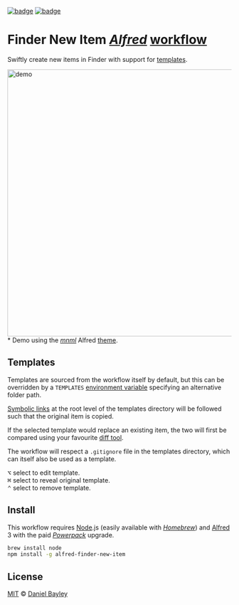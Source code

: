 [![badge][npm]][package]
[![badge][downloads]][package]

Finder New Item _[Alfred]_ [workflow]
=====================================
Swiftly create new items in Finder with support for [templates](#templates).

<img width="600px" src="https://media.githubusercontent.com/media/danielbayley/alfred-finder-new-item/master/demo.gif" alt="demo"></img>  
\* Demo using the _[mnml]_ Alfred [theme].

Templates
---------
Templates are sourced from the workflow itself by default, but this can be overridden by a `TEMPLATES` [environment variable] specifying an alternative folder path.

[Symbolic links] at the root level of the templates directory will be followed such that the original item is copied.

If the selected template would replace an existing item, the two will first be compared using your favourite [diff tool].

The workflow will respect a `.gitignore` file in the templates directory, which can itself also be used as a template.

<kbd>⌥</kbd> select to edit template.  
<kbd>⌘</kbd> select to reveal original template.  
<kbd>⌃</kbd> select to remove template.

Install
-------
This workflow requires [Node].js (easily available with _[Homebrew]_) and [Alfred] 3 with the paid _[Powerpack]_ upgrade.

~~~ sh
brew install node
npm install -g alfred-finder-new-item
~~~

License
-------
[MIT] © [Daniel Bayley]

[MIT]:                    LICENSE.md
[Daniel Bayley]:          https://github.com/danielbayley

[alfred]:                 http://alfredapp.com
[mnml]:                   https://github.com/danielbayley/alfred-mnml-light
[theme]:                  http://alfredapp.com/help/appearance
[powerpack]:              https://alfredapp.com/powerpack
[workflow]:               http://alfredapp.com/workflows
[packal]:                 https://packal.org/workflow/finder-new-item
[awm]:                    https://github.com/jonathanwiesel/awm

[npm]:                    https://flat.badgen.net/npm/v/alfred-finder-new-item
[downloads]:              https://flat.badgen.net/npm/dt/alfred-finder-new-item
[package]:                https://npmjs.com/package/alfred-finder-new-item
[node]:                   https://nodejs.org
[homebrew]:               http://brew.sh

[environment variable]:   http://alfredapp.com/help/workflows/script-environment-variables
[symbolic links]:         https://en.wikipedia.org/wiki/Symbolic_link
[diff tool]:              http://git-tower.com/blog/diff-tools-mac
